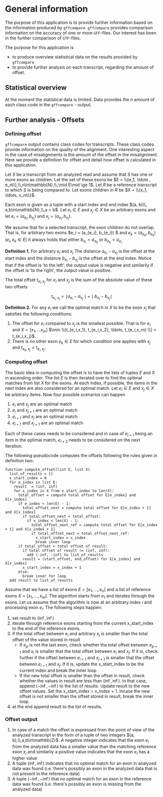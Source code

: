 # General information

The purpose of this application is to provide further information based on the information produced by `gffcompare`. `gffcompare` provides comparison information on the accuracy of one or more `GFF`-files. Our interest has been in the further comparison of `GTF`-files.  

The purpose for this application is

- to produce overview statistical data on the results provided by `gffcompare` 
- to provide further analysis on each transcript, regarding the amount of offset. 


## Statistical overview

At the moment the statistical data is limited. Data provides the $n$ amount of each class code in the `gffcompare` - output. 

## Further analysis - Offsets

### Defining offset

`gffcompare` output contains class codes for transcripts. These class codes provide information on the quality of the alignment. One interesting aspect in the case of misalignments is the amount of the offset in the misalignment. Here we provide a definition for offset and detail how offset is calculated in this application. 

Let $S$ be  a transcript from an analyzed read and assume that $S$ has one or more exons as children. Let the set of these exons be $E = \\{e_1, \ldots , e_n\\},\\,n\in\mathbb{N},\\,\mid E\mid \ge 1$. Let $R$ be a reference transcript to which $S$ is being compared to. Let exons children in $R$ be $X = \\{x_1, \ldots, x_m\\}$. 

Each exon is given as a tuple with a start index and end index $(a, b)\\, a,b\in\mathbb{N},\\,a < b$. Let $e_i\in E$ and $x_j\in X$ be an arbitrary exons and let $e_i = (a_{e_i}, b_{e_j})$ and $x_j = (a_{x_i}, b_{x_j})$.  

We assume that for a selected transcript, the exon children do not overlap. That is, for arbitrary two exons $e_i = (a_{e_i}, b_{e_i}) $ and $e_k = (a_{e_k}, b_{e_k})$ ($e_i, e_k \in E$) it always holds that either $b_{e_i} < a_{e_k}$ or $b_{e_k} < a_{e_i}$

**Definition 1.** For arbitrary $e_i$ and $x_j$ The distance $a_{e_i} - a_{x_j}$ is the offset at the start index and the distance $b_{e_i} - b_{x_j}$ is the offset at the end index. Notice that if the offset is 'to the left', the output value is negative and similarily if the offset is 'to the right', the output value is positive.   

The total offset $t_{e_i,x_j}$ for $e_i$ and $x_j$ is the sum of the absolute value of these two offsets

$$ t_{e_i,x_j} =  \mid a_{e_i} - a_{x_j} \mid + \mid b_{e_i} - b_{x_j} \mid $$

**Definition 2.** For any $e_i$ we call the optimal match in $X$ to be the exon $x_j$ that satisfies the following conditions: 

1. The offset for $e_i$ compared to $x_j$ is the smallest possible. That is for $e_i$ and $X=[x_1, \ldots x_m]$ $\min \\{t_{e_i,x_1}, t_{e_i,x_2}, \ldots, t_{e_i,x_m} \\} = t_{e_i,x_j}$. 
2. There is no other exon $e_k\in E$ for which condition one applies with $x_j$ and $t_{e_k,x_j} < t_{e_i, x_j}$. 

### Computing offset

The basic idea in computing the offset is to have the lists of tuples $E$ and $X$ in ascending order. The list $E$ is then iterated over to find the optimal matches from list $X$ for the exons. At each index, if possible, the items in the next index are also considered for an optimal match. Let $e_i\in E$ and $x_j\in X$ be arbitrary items. Now four possible scenarios can happen

1. $e_i$ and $x_j$ are an optimal match
2. $e_{i}$ and $x_{j+1}$ are an optimal match
3. $e_{i+1}$ and $x_{j}$ are an optimal match
4. $e_{i+1}$ and $x_{j+1}$ are an optimal match

Each of these cases needs to be considered and in case of $e_{i+1}$ being an item in the optimal match, $e_{i+2}$ needs to be considered on the next iteration. 

The following pseudocode computes the offsets following the rules given in definition two:

```
function compute_offset(list E, list X)
  list_of_results = []
  x_start_index = 0
  for e_index in list E:
    result  = (inf, inf)
    for x_index in X from x_start_index to len(X):
      total_offset = compute total offset for E[e_index] and X[x_index] 
      if e_index < len(E) - 1:
        total_offset_next = compute total offset for E[e_index + 1] and X[x_index]
        if total_offset_next < total_offset:
          if x_index < len(X) - 1:
            total_offset_next_ref = compute total offset for E[e_index + 1] and X[x_index + 1]
            if total_offset_next < total_offset_next_ref:
              x_start_index = x_index
              break inner loop
      if total_offset < total offset of result:
        if total offset of result != (inf, inf):
          add (-inf, -inf) to list_of_results
        result = (start_offset, end_offset) for E[e_index] and X[x_index]
        x_start_index = x_index + 1
      else:
        break inner for loop
  add result to list_of_results
```

Assume that we have a list of exons $E = [e_1, \ldots, e_n]$ and a list of reference exons $X=[x_1, \ldots , x_m]$. The algorithm starts from $e_1$ and iterates through the exons. Let us assume that the algorithm is now at an arbitrary index $i$ and processing exon $e_i$. The following steps happen:

1. set result to $(\inf, \inf)$
2. iterate through reference exons starting from the current x_start_index to the end of the reference exons. 
3. if the total offset between $e_i$ and arbitrary $x_j$ is smaller than the total offset of the value stored in result
    - If $e_p$ is not the last exon, check whether the total offset between $e_{p+1}$ and $x_i$ is smaller that the total offset between $e_i$ and $x_j$. If it is, check further if the offset between $e_{i+1}$ and $x_{j+1}$ is smaller that the offset between $e_{i+1}$ and $x_j$. If it is, update the x_start_index to be the current index and break the inner loop
    - If the new total offset is smaller than the offset in result, check whether the values in result are less than $(\inf, \inf)$. In that case, append $(-\inf, -\inf)$ to the list of results. Update result to the new offset values. Set the x_start_index = x_index + 1. Incase the new offset is not smaller than the offset stored in result, break the inner loop. 
4. at the end append result to the list of results. 


### Offset output

1. In case of a match the offset is expressed from the point of view of the analyzed transcript in the form of a tuple of two integers $(a, b),\\,a,b\in\mathbb{Z}$. A negative integer indicates that the exon $e_i$ from the analyzed data has a smaller value than the matching reference exon $x_j$ and similarily a positive value indicates that the exon $e_i$ has a higher value
2. A tuple $(\inf, \inf)$ indicates that no optimal match for an exon in analyzed data was found (i.e. there's possibly an exon in the analyzed data that is not present in the reference data)
3. A tuple $(-\inf, -\inf)$ that no optimal match for an exon in the reference data was found (i.e. there's possibly an exon is missing from the analyzed data)
